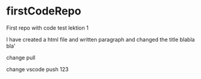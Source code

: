 # firstCodeRepo
First repo with code test lektion 1

I have created a html file and written  paragraph and changed the title blabla bla'

change pull


change vscode push 123